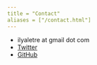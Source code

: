 ```yaml
---
title = "Contact"
aliases = ["/contact.html"]
---
```


- ilyaletre at gmail dot com
- [Twitter](https://twitter.com/ilyaletre)
- [GitHub](https://github.com/utky)

